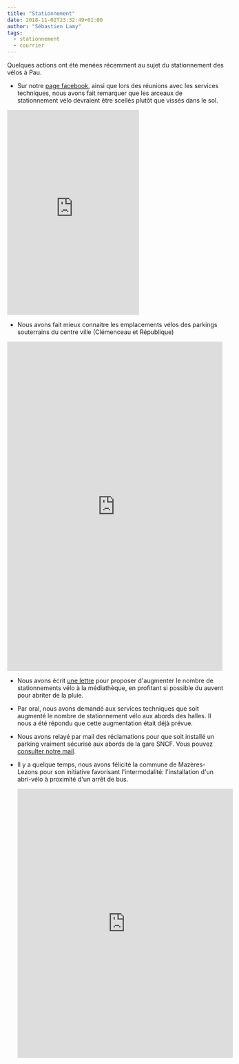 ```yaml
---
title: "Stationnement"
date: 2018-11-02T23:32:49+01:00
author: "Sébastien Lamy"
tags:
  - stationnement
  - courrier
---
```


Quelques actions ont été menées récemment au sujet du stationnement des vélos à
Pau. 

* Sur notre [page facebook], ainsi que lors des réunions avec les services
techniques, nous avons fait remarquer que les arceaux de stationnement vélo
devraient être scellés plutôt que vissés dans le sol.

<iframe src="https://www.facebook.com/plugins/video.php?href=https%3A%2F%2Fwww.facebook.com%2Fpauaveloo%2Fvideos%2F301766320437946%2F&show_text=0&width=306" width="306" height="476" style="border:none;overflow:hidden" scrolling="no" frameborder="0" allowTransparency="true" allowFullScreen="true"></iframe>

* Nous avons fait mieux connaitre les emplacements vélos des parkings 
  souterrains du centre ville (Clémenceau et République)
 
<iframe src="https://www.facebook.com/plugins/post.php?href=https%3A%2F%2Fwww.facebook.com%2Fpauaveloo%2Fposts%2F2147582508609659&width=500" width="500" height="765" style="border:none;overflow:hidden" scrolling="no" frameborder="0" allowTransparency="true" allow="encrypted-media"></iframe>

* Nous avons écrit [une lettre] pour proposer d'augmenter le nombre de
stationnements vélo à la médiathèque, en profitant si possible du auvent
pour abriter de la pluie.
* Par oral, nous avons demandé aux services techniques que soit augmenté le 
  nombre de stationnement vélo aux abords des halles. Il nous a été répondu
  que cette augmentation était déjà prévue.  
* Nous avons relayé par mail des réclamations pour que soit installé
un parking vraiment sécurisé aux abords de la gare SNCF. Vous pouvez [consulter
notre mail].
* Il y a quelque temps, nous avons félicité la commune de Mazères-Lezons pour
  son initiative favorisant l'intermodalité: l'installation d'un abri-vélo à 
  proximité d'un arrêt de bus.
  
  <iframe src="https://www.facebook.com/plugins/post.php?href=https%3A%2F%2Fwww.facebook.com%2Fpauaveloo%2Fposts%2F2103745862993324&width=500" width="500" height="625" style="border:none;overflow:hidden" scrolling="no" frameborder="0" allowTransparency="true" allow="encrypted-media"></iframe>

[page facebook]: https://www.facebook.com/pauaveloo/
[une lettre]: courrier-pav-mairie-parking-velos-mediatheque-oct2018.pdf
[consulter notre mail]: mail_pav_stationnement_gare_SNCF.pdf